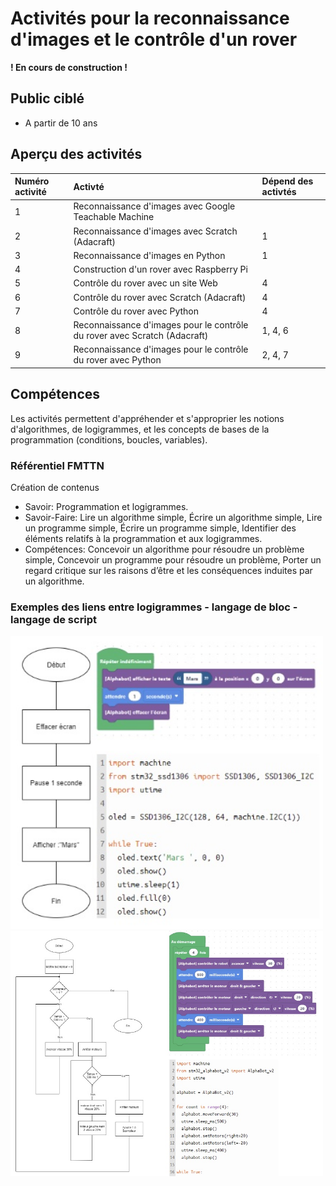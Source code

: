 # Activités pour la reconnaissance d'images et le contrôle d'un rover

**! En cours de construction !**

## Public ciblé

* A partir de 10 ans

## Aperçu des activités


Numéro activité | Activté | Dépend des activtés
 :--- | :--- | :--- 
1 | Reconnaissance d'images avec Google Teachable Machine |  
2 | Reconnaissance d'images avec Scratch (Adacraft) | 1  
3 | Reconnaissance d'images en Python | 1  
4 | Construction d'un rover avec Raspberry Pi |   
5 | Contrôle du rover avec un site Web | 4  
6 | Contrôle du rover avec Scratch (Adacraft) | 4 
7 | Contrôle du rover avec Python | 4
8 | Reconnaissance d'images pour le contrôle du rover avec Scratch (Adacraft) | 1, 4, 6
9 | Reconnaissance d'images pour le contrôle du rover avec Python | 2, 4, 7

## Compétences 

Les activités permettent d'appréhender et s'approprier les notions d'algorithmes, de logigrammes, et les concepts de bases de la programmation (conditions, boucles, variables).


### Référentiel FMTTN

Création de contenus

* Savoir: Programmation et logigrammes.
* Savoir-Faire: Lire un algorithme simple, Écrire un algorithme simple, Lire un programme simple, Écrire un programme simple, Identifier des éléments relatifs à la programmation et aux logigrammes.
* Compétences: Concevoir un algorithme pour résoudre un problème simple, Concevoir un programme pour résoudre un problème, Porter un regard critique sur les raisons d’être et les conséquences induites par un algorithme.


### Exemples des liens entre logigrammes - langage de bloc - langage de script

<img src="images/Exemple_Logigramme.jpg" alt="drawing" width="500"/> 

<img src="images/Exemple_Logigramme2.jpg" alt="drawing" width="500"/> 


 



